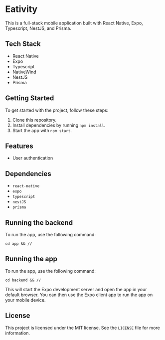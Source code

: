 # Eativity

This is a full-stack mobile application built with React Native, Expo, Typescript, NestJS, and Prisma.

## Tech Stack

- React Native
- Expo
- Typescript
- NativeWind
- NestJS
- Prisma

## Getting Started

To get started with the project, follow these steps:

1. Clone this repository.
2. Install dependencies by running `npm install`.
3. Start the app with `npm start`.

## Features

- User authentication

## Dependencies

- `react-native`
- `expo`
- `typescript`
- `nestJS`
- `prisma`

## Running the backend

To run the app, use the following command:

```shell
cd app && //
```

## Running the app

To run the app, use the following command:

```shell
cd backend && //
```


This will start the Expo development server and open the app in your default browser. You can then use the Expo client app to run the app on your mobile device.

## License

This project is licensed under the MIT license. See the `LICENSE` file for more information.
